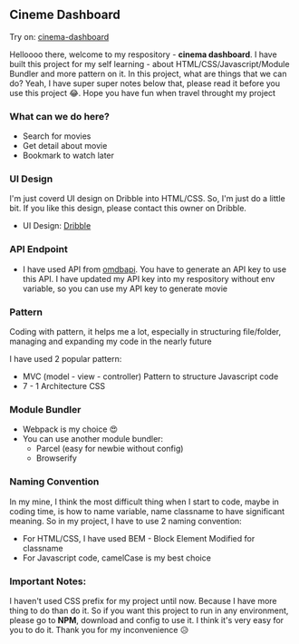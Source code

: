 ## Cineme Dashboard

Try on: [cinema-dashboard](https://vuquangpham.github.io/cinema-dashboard)

Helloooo there, welcome to my respository - **cinema dashboard**. I have built this project for my self learning - about HTML/CSS/Javascript/Module Bundler and more pattern on it. In this project, what are things that we can do? Yeah, I have super super notes below that, please read it before you use this project 😂. Hope you have fun when travel throught my project

### What can we do here?

- Search for movies
- Get detail about movie
- Bookmark to watch later

### UI Design

I'm just coverd UI design on Dribble into HTML/CSS. So, I'm just do a little bit. If you like this design, please contact this owner on Dribble.

- UI Design: [Dribble](https://dribbble.com/shots/15401391-Cinema-Dashboard-Design/attachments/7166749?mode=media)

### API Endpoint

- I have used API from [omdbapi](https://www.omdbapi.com/). You have to generate an API key to use this API. I have updated my API key into my respository without env variable, so you can use my API key to generate movie

### Pattern

Coding with pattern, it helps me a lot, especially in structuring file/folder, managing and expanding my code in the nearly future

I have used 2 popular pattern:

- MVC (model - view - controller) Pattern to structure Javascript code
- 7 - 1 Architecture CSS

### Module Bundler

- Webpack is my choice 😍
- You can use another module bundler:
  - Parcel (easy for newbie without config)
  - Browserify

### Naming Convention

In my mine, I think the most difficult thing when I start to code, maybe in coding time, is how to name variable, name classname to have significant meaning. So in my project, I have to use 2 naming convention:

- For HTML/CSS, I have used BEM - Block Element Modified for classname
- For Javascript code, camelCase is my best choice

### Important Notes:

I haven't used CSS prefix for my project until now. Because I have more thing to do than do it. So if you want this project to run in any environment, please go to **NPM**, download and config to use it. I think it's very easy for you to do it. Thank you for my inconvenience 😥
